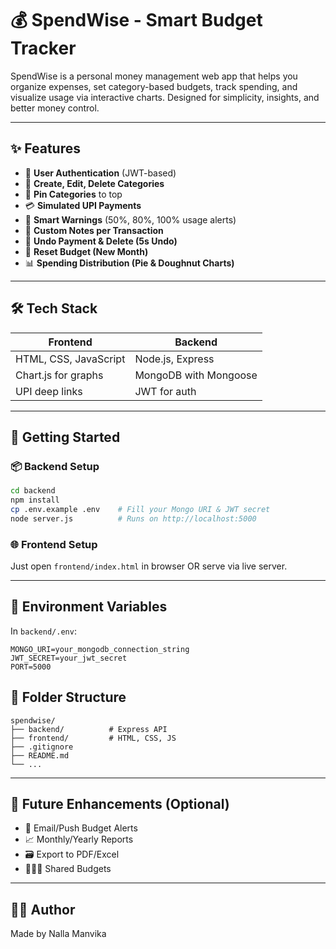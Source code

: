 # 💰 SpendWise - Smart Budget Tracker

SpendWise is a personal money management web app that helps you organize expenses, set category-based budgets, track spending, and visualize usage via interactive charts. Designed for simplicity, insights, and better money control.

---

## ✨ Features

- 🔐 **User Authentication** (JWT-based)
- 🧾 **Create, Edit, Delete Categories**
- 📌 **Pin Categories** to top
- 💳 **Simulated UPI Payments**
- 🧠 **Smart Warnings** (50%, 80%, 100% usage alerts)
- 📝 **Custom Notes per Transaction**
- 🔄 **Undo Payment & Delete (5s Undo)**
- 🎯 **Reset Budget (New Month)**
- 📊 **Spending Distribution (Pie & Doughnut Charts)**

---

## 🛠️ Tech Stack

| Frontend | Backend |
|----------|---------|
| HTML, CSS, JavaScript | Node.js, Express |
| Chart.js for graphs | MongoDB with Mongoose |
| UPI deep links | JWT for auth |

---

## 🚀 Getting Started

### 📦 Backend Setup

```bash
cd backend
npm install
cp .env.example .env    # Fill your Mongo URI & JWT secret
node server.js          # Runs on http://localhost:5000
```

### 🌐 Frontend Setup

Just open `frontend/index.html` in browser OR serve via live server.

---

## 🔐 Environment Variables

In `backend/.env`:

```env
MONGO_URI=your_mongodb_connection_string
JWT_SECRET=your_jwt_secret
PORT=5000
```

## 📁 Folder Structure

```
spendwise/
├── backend/          # Express API
├── frontend/         # HTML, CSS, JS
├── .gitignore
├── README.md
└── ...
```

---

## 🧩 Future Enhancements (Optional)

- 🔔 Email/Push Budget Alerts
- 📈 Monthly/Yearly Reports
- 🗃️ Export to PDF/Excel
- 👨‍👩‍👧 Shared Budgets

---

## 🧑‍💻 Author

Made  by Nalla Manvika


